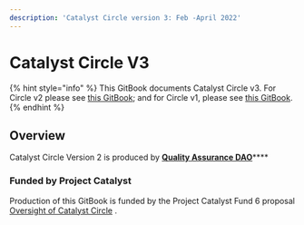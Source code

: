 ```yaml
---
description: 'Catalyst Circle version 3: Feb -April 2022'
---
```


# Catalyst Circle V3

{% hint style="info" %}
This GitBook documents Catalyst Circle v3. For Circle v2 please see [this GitBook](https://quality-assurance-dao.gitbook.io/catalyst-circle-oversight-v2/); and for Circle v1, please see [this GitBook](https://catalyst-swarm.gitbook.io/catalyst-circle/).
{% endhint %}

## Overview <a href="#overview" id="overview"></a>

Catalyst Circle Version 2 is produced by [**Quality Assurance DAO**](https://quality-assurance-dao.github.io)****

### Funded by Project Catalyst

Production of this GitBook is funded by the Project Catalyst Fund 6 proposal [Oversight of Catalyst Circle](https://cardano.ideascale.com/c/idea/370088) .
